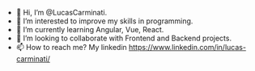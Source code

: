 - 👋 Hi, I’m @LucasCarminati.
- 👀 I’m interested to improve my skills in programming.
- 🌱 I’m currently learning Angular, Vue, React.
- 💞️ I’m looking to collaborate with Frontend and Backend projects.
- 📫 How to reach me? My linkedin https://www.linkedin.com/in/lucas-carminati/



